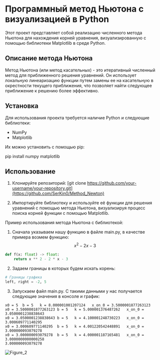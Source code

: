 # Программный метод Ньютона с визуализацией в Python

Этот проект представляет собой реализацию численного метода Ньютона для нахождения корней уравнения, визуализированную с помощью библиотеки Matplotlib в среде Python.

## Описание метода Ньютона

Метод Ньютона (или метод касательных) - это итеративный численный метод для приближенного решения уравнений. Он использует локальную линеаризацию функции путем замены ее на касательную в окрестности текущего приближения, что позволяет найти следующее приближение к решению более эффективно.

## Установка

Для использования проекта требуется наличие Python и следующие библиотеки:
- NumPy
- Matplotlib

Их можно установить с помощью pip:

pip install numpy matplotlib


## Использование

1. Клонируйте репозиторий: 
        [git clone https://github.com/your-username/your-repository.git](https://github.com/SerKin0/Method_Newton)
    

2. Импортируйте библиотеку и используйте её функции для решения уравнений с помощью метода Ньютона, визуализируя процесс поиска корней функции с помощью Matplotlib.

Пример использования метода Ньютона с библиотекой:

1. Сначала указываем нашу функцию в файле main.py, в качестве примера возмем функцию: $${x ^ 2 - 2x - 3}$$
```python
def f(x: float) -> float:
    return x ** 2 - 2 * x - 3
```
2. Задаем границы в которых будем искать корень:
```python
# Границы графика
left, right = -2, 5
```

3. Запускаем файл main.py. С такими данными у нас получается следующие значения в консоле и график:
```
x0 = 5	b = 5	k = 8.000001001207124	x_on_0 = 3.5000001877263123
x0 = 3.5000001877263123	b = 5	k = 5.000001376487262	x_on_0 = 3.0500001238838643
x0 = 3.0500001238838643	b = 5	k = 4.100001248730223	x_on_0 = 3.000609771140295
x0 = 3.000609771140295	b = 5	k = 4.001220542448891	x_on_0 = 3.000000093079278
x0 = 3.000000093079278	b = 5	k = 4.000001187165481	x_on_0 = 3.0000000000000258
3.000000093079278
```
![Figure_2](https://github.com/SerKin0/Method_Newton/assets/71343548/8274450e-6ca3-499b-96b1-5ee641e5f528)
